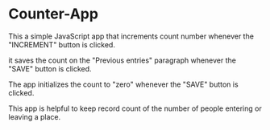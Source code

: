 # Counter-App

This a simple JavaScript app that increments count number whenever the "INCREMENT" button is clicked. 

it saves the count on the "Previous entries" paragraph whenever the "SAVE" button is clicked.

The app initializes the count to "zero" whenever the "SAVE" button is clicked.

This app is helpful to keep record count of the number of people entering or leaving a place.
